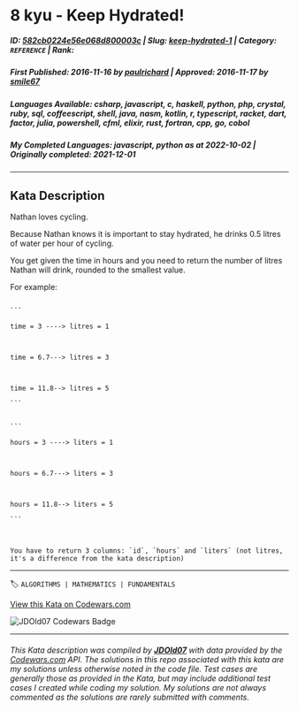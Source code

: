 # 8 kyu - Keep Hydrated!

##### **ID**: [582cb0224e56e068d800003c](https://www.codewars.com/kata/582cb0224e56e068d800003c) | **Slug**: [keep-hydrated-1](https://www.codewars.com/kata/582cb0224e56e068d800003c) | **Category**: `REFERENCE` | **Rank**: <span style="color:white">8 kyu</span>

##### **First Published**: 2016-11-16 ***by*** [paulrichard](https://www.codewars.com/users/paulrichard) | **Approved**: 2016-11-17 ***by*** [smile67](https://www.codewars.com/users/smile67)

##### **Languages Available**: csharp, javascript, c, haskell, python, php, crystal, ruby, sql, coffeescript, shell, java, nasm, kotlin, r, typescript, racket, dart, factor, julia, powershell, cfml, elixir, rust, fortran, cpp, go, cobol

##### **My Completed Languages**: javascript, python ***as at*** 2022-10-02 | **Originally completed**: 2021-12-01

---

## Kata Description


Nathan loves cycling. 



Because Nathan knows it is important to stay hydrated, he drinks 0.5 litres of water per hour of cycling.



You get given the time in hours and you need to return the number of litres Nathan will drink, rounded to the smallest value.



For example:

~~~if-not:sql

```

time = 3 ----> litres = 1



time = 6.7---> litres = 3



time = 11.8--> litres = 5

```

~~~

~~~if:sql

```

hours = 3 ----> liters = 1



hours = 6.7---> liters = 3



hours = 11.8--> liters = 5

```



You have to return 3 columns: `id`, `hours` and `liters` (not litres, it's a difference from the kata description)

~~~

---


🏷 `ALGORITHMS | MATHEMATICS | FUNDAMENTALS`


[View this Kata on Codewars.com](https://www.codewars.com/kata/582cb0224e56e068d800003c)

![](https://www.codewars.com/users/jdold07/badges/large "JDOld07 Codewars Badge")

---

###### *This Kata description was compiled by [**JDOld07**](https://tpstech.dev) with data provided by the [Codewars.com](https://www.codewars.com) API.  The solutions in this repo associated with this kata are my solutions unless otherwise noted in the code file.  Test cases are generally those as provided in the Kata, but may include additional test cases I created while coding my solution.  My solutions are not always commented as the solutions are rarely submitted with comments.*
